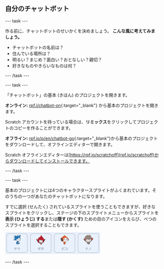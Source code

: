 ## 自分のチャットボット

\--- task \---

作る前に、チャットボットのせいかくを決めましょう。 **こんな風に考えてみましょう。**

+ チャットボットの名前は？
+ 住んでいる場所は？
+ 明るい？まじめ？面白い？おとなしい？親切？
+ 好きなものやきらいなものは何？

\--- /task \---

\--- task \---

「チャットボット」の基本 (きほん) のプロジェクトを開きます。 

**オンライン:** [rpf.i/chatbot-on](http://rpf.io/chatbot-on){:target="_blank"} から基本のプロジェクトを開きます。

Scratch アカウントを持っている場合は、**リミックス**をクリックしてプロジェクトのコピーを作ることができます。

**オフライン:** [rpf.io/p/en/chatbot-go](http://rpf.io/p/en/chatbot-go){:target="_blank"}から基本のプロジェクトをダウンロードして、オフラインエディターで開きます。

Scratch オフラインエディターは[https://rpf.io/scratchoff](rpf.io/scratchoff)からダウンロードしてインストールできます。

\--- /task \---

\--- task \---

基本のプロジェクトには4つのキャラクタースプライトがふくまれています。そのうちの一つがあなたのチャットボットになります。

すでに選択 (せんたく) されているスプライトを使うこともできますが、好きなスプライトをクリックし、ステージの下のスプライトメニューからスプライトを**表示 (ひょうじ) する**または**隠す (かくす)** ための目のアイコンをえらび、べつのスプライトを選択することもできます。

![キャラクターをえらぼう](images/chatbot-characters.png)

\--- /task \---